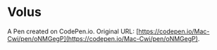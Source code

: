 # Volus

A Pen created on CodePen.io. Original URL: [https://codepen.io/Mac-Cwi/pen/oNMGegP](https://codepen.io/Mac-Cwi/pen/oNMGegP).

